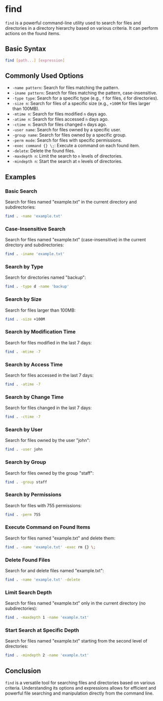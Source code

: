 # find

`find` is a powerful command-line utility used to search for files and directories in a directory hierarchy based on various criteria. It can perform actions on the found items.

## Basic Syntax

```sh
find [path...] [expression]
```

## Commonly Used Options

- `-name pattern`: Search for files matching the pattern.
- `-iname pattern`: Search for files matching the pattern, case-insensitive.
- `-type type`: Search for a specific type (e.g., `f` for files, `d` for directories).
- `-size n`: Search for files of a specific size (e.g., `+100M` for files larger than 100MB).
- `-mtime n`: Search for files modified `n` days ago.
- `-atime n`: Search for files accessed `n` days ago.
- `-ctime n`: Search for files changed `n` days ago.
- `-user name`: Search for files owned by a specific user.
- `-group name`: Search for files owned by a specific group.
- `-perm mode`: Search for files with specific permissions.
- `-exec command {} \;`: Execute a command on each found item.
- `-delete`: Delete the found files.
- `-maxdepth n`: Limit the search to `n` levels of directories.
- `-mindepth n`: Start the search at `n` levels of directories.

## Examples

### Basic Search

Search for files named "example.txt" in the current directory and subdirectories:

```sh
find . -name 'example.txt'
```

### Case-Insensitive Search

Search for files named "example.txt" (case-insensitive) in the current directory and subdirectories:

```sh
find . -iname 'example.txt'
```

### Search by Type

Search for directories named "backup":

```sh
find . -type d -name 'backup'
```

### Search by Size

Search for files larger than 100MB:

```sh
find . -size +100M
```

### Search by Modification Time

Search for files modified in the last 7 days:

```sh
find . -mtime -7
```

### Search by Access Time

Search for files accessed in the last 7 days:

```sh
find . -atime -7
```

### Search by Change Time

Search for files changed in the last 7 days:

```sh
find . -ctime -7
```

### Search by User

Search for files owned by the user "john":

```sh
find . -user john
```

### Search by Group

Search for files owned by the group "staff":

```sh
find . -group staff
```

### Search by Permissions

Search for files with 755 permissions:

```sh
find . -perm 755
```

### Execute Command on Found Items

Search for files named "example.txt" and delete them:

```sh
find . -name 'example.txt' -exec rm {} \;
```

### Delete Found Files

Search for and delete files named "example.txt":

```sh
find . -name 'example.txt' -delete
```

### Limit Search Depth

Search for files named "example.txt" only in the current directory (no subdirectories):

```sh
find . -maxdepth 1 -name 'example.txt'
```

### Start Search at Specific Depth

Search for files named "example.txt" starting from the second level of directories:

```sh
find . -mindepth 2 -name 'example.txt'
```

## Conclusion

`find` is a versatile tool for searching files and directories based on various criteria. Understanding its options and expressions allows for efficient and powerful file searching and manipulation directly from the command line.